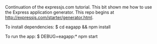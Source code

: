 Continuation of the expressjs.com tutorial. This bit shown me how to use the Express application generator.
This repo begins at http://expressjs.com/starter/generator.html.

To install dependencies:
$ cd eagapp && npm install

To run the app:
$ DEBUG=eagapp:* npm start